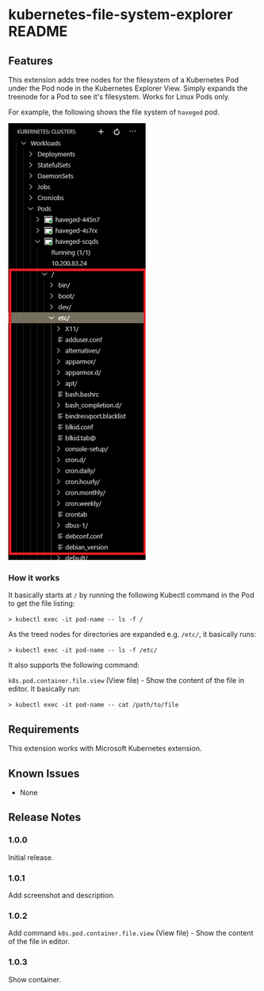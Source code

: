 # kubernetes-file-system-explorer README

## Features

This extension adds tree nodes for the filesystem of a Kubernetes Pod under the Pod node in the Kubernetes Explorer View. Simply expands the treenode for a Pod to see it's filesystem. Works for Linux Pods only.

For example, the following shows the file system of `haveged` pod.

![Pod's filesystem](images/filesystem.png)

### How it works

It basically starts at `/` by running the following Kubectl command in the Pod to get the file listing:

`> kubectl exec -it pod-name -- ls -f /`

As the treed nodes for directories are expanded e.g. `/etc/`, it basically runs:

`> kubectl exec -it pod-name -- ls -f /etc/`

It also supports the following command:

`k8s.pod.container.file.view` (View file) - Show the content of the file in editor. It basically run:

`> kubectl exec -it pod-name -- cat /path/to/file`


## Requirements

This extension works with Microsoft Kubernetes extension.

## Known Issues

- None

## Release Notes

### 1.0.0

Initial release.

### 1.0.1

Add screenshot and description.

### 1.0.2

Add command `k8s.pod.container.file.view` (View file) - Show the content of the file in editor.

### 1.0.3

Show container.